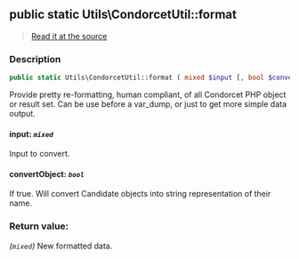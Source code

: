 ## public static Utils\CondorcetUtil::format

> [Read it at the source](https://github.com/julien-boudry/Condorcet/blob/master/src/Utils/CondorcetUtil.php#L75)

### Description    

```php
public static Utils\CondorcetUtil::format ( mixed $input [, bool $convertObject = true] ): mixed
```

Provide pretty re-formatting, human compliant, of all Condorcet PHP object or result set.
Can be use before a var_dump, or just to get more simple data output.
    

#### **input:** *```mixed```*   
Input to convert.    


#### **convertObject:** *```bool```*   
If true. Will convert Candidate objects into string representation of their name.    


### Return value:   

*(```mixed```)* New formatted data.

